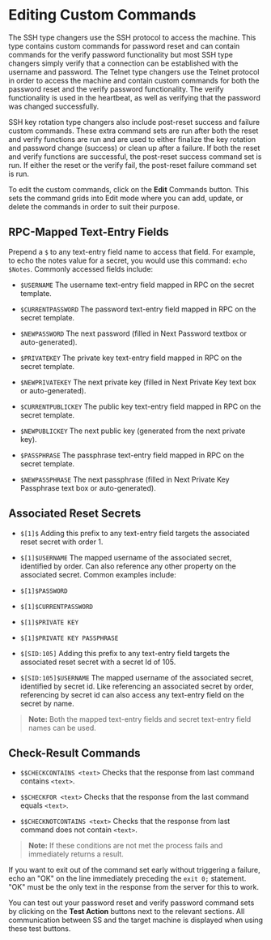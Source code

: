 [title]: # (Editing Custom Commands)
[tags]: # (Editing Custom Commands)
[priority]: # (1000)

# Editing Custom Commands

The SSH type changers use the SSH protocol to access the machine. This type contains custom commands for password reset and can contain commands for the verify password functionality but most SSH type changers simply verify that a connection can be established with the username and password. The Telnet type changers use the Telnet protocol in order to access the machine and contain custom commands for both the password reset and the verify password functionality. The verify functionality is used in the heartbeat, as well as verifying that the password was changed successfully.

SSH key rotation type changers also include post-reset success and failure custom commands. These extra command sets are run after both the reset and verify functions are run and are used to either finalize the key rotation and password change (success) or clean up after a failure. If both the reset and verify functions are successful, the post-reset success command set is run. If either the reset or the verify fail, the post-reset failure command set is run.

To edit the custom commands, click on the **Edit** Commands button. This sets the command grids into Edit mode where you can add, update, or delete the commands in order to suit their purpose.

## RPC-Mapped Text-Entry Fields

Prepend a `$` to any text-entry field name to access that field. For example, to echo the notes value for a secret, you would use this command: `echo $Notes`.  Commonly accessed fields include:

- `$USERNAME` The username text-entry field mapped in RPC on the secret template.

- `$CURRENTPASSWORD` The password text-entry field mapped in RPC on the secret template.

- `$NEWPASSWORD` The next password (filled in Next Password textbox or auto-generated).

- `$PRIVATEKEY` The private key text-entry field mapped in RPC on the secret template.

- `$NEWPRIVATEKEY` The next private key (filled in Next Private Key text box or auto-generated).

- `$CURRENTPUBLICKEY` The public key text-entry field mapped in RPC on the secret template.

- `$NEWPUBLICKEY` The next public key (generated from the next private key).

- `$PASSPHRASE` The passphrase text-entry field mapped in RPC on the secret template.

- `$NEWPASSPHRASE` The next passphrase (filled in Next Private Key Passphrase text box or auto-generated).

## Associated Reset Secrets

- `$[1]$` Adding this prefix to any text-entry field targets the associated reset secret with order 1.

- `$[1]$USERNAME` The mapped username of the associated secret, identified by order. Can also reference any other property on the associated secret. Common examples include:

- `$[1]$PASSWORD`

- `$[1]$CURRENTPASSWORD`

- `$[1]$PRIVATE KEY`

- `$[1]$PRIVATE KEY PASSPHRASE`

- `$[SID:105]` Adding this prefix to any text-entry field targets the associated reset secret with a secret Id of 105.

- `$[SID:105]$USERNAME` The mapped username of the associated secret, identified by secret id. Like referencing an associated secret by order, referencing by secret id can also access any text-entry field on the secret by name.

> **Note:** Both the mapped text-entry fields and secret text-entry field names can be used.

## Check-Result Commands

- `$$CHECKCONTAINS <text>` Checks that the response from last command contains `<text>`.

- `$$CHECKFOR <text>` Checks that the response from the last command equals `<text>`.

- `$$CHECKNOTCONTAINS <text>` Checks that the response from last command does not contain `<text>`.

> **Note:** If these conditions are not met the process fails and immediately returns a result.

If you want to exit out of the command set early without triggering a failure, echo an "OK" on the line immediately preceding the `exit 0;` statement. "OK" must be the only text in the response from the server for this to work.

You can test out your password reset and verify password command sets by clicking on the **Test Action** buttons next to the relevant sections. All communication between SS and the target machine is displayed when using these test buttons.